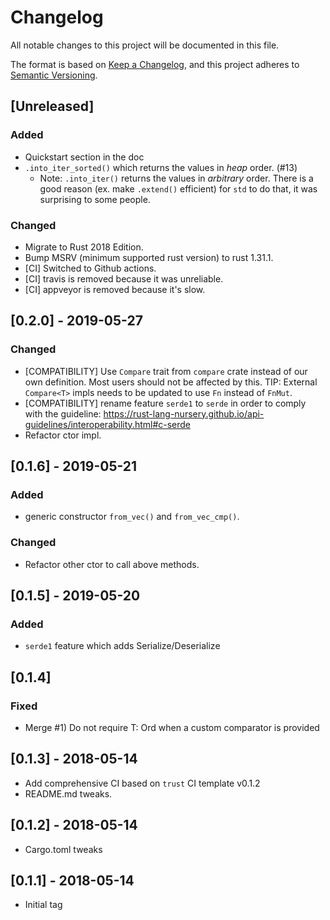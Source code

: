 # Changelog
All notable changes to this project will be documented in this file.

The format is based on [Keep a Changelog](https://keepachangelog.com/en/1.0.0/),
and this project adheres to [Semantic Versioning](https://semver.org/spec/v2.0.0.html).

## [Unreleased]

### Added

* Quickstart section in the doc
* `.into_iter_sorted()` which returns the values in *heap* order. (#13)
  * Note: `.into_iter()` returns the values in *arbitrary* order. There is a good reason (ex. make `.extend()` efficient) for `std` to do that, it was surprising to some people.

### Changed

* Migrate to Rust 2018 Edition.
* Bump MSRV (minimum supported rust version) to rust 1.31.1.
* [CI] Switched to Github actions.
* [CI] travis is removed because it was unreliable.
* [CI] appveyor is removed because it's slow.

## [0.2.0] - 2019-05-27

### Changed

* [COMPATIBILITY] Use `Compare` trait from `compare` crate instead of our own definition.
Most users should not be affected by this. TIP: External `Compare<T>` impls needs to be updated to use `Fn` instead of `FnMut`.
* [COMPATIBILITY] rename feature `serde1` to `serde` in order to comply with the guideline: 
https://rust-lang-nursery.github.io/api-guidelines/interoperability.html#c-serde
* Refactor ctor impl.

## [0.1.6] - 2019-05-21

### Added
* generic constructor `from_vec()` and `from_vec_cmp()`.

### Changed
* Refactor other ctor to call above methods.

## [0.1.5] - 2019-05-20

### Added
* `serde1` feature which adds Serialize/Deserialize

## [0.1.4]

### Fixed
* Merge #1) Do not require T: Ord when a custom comparator is provided

## [0.1.3] - 2018-05-14

* Add comprehensive CI based on `trust` CI template v0.1.2
* README.md tweaks.

## [0.1.2] - 2018-05-14

* Cargo.toml tweaks

## [0.1.1] - 2018-05-14

* Initial tag